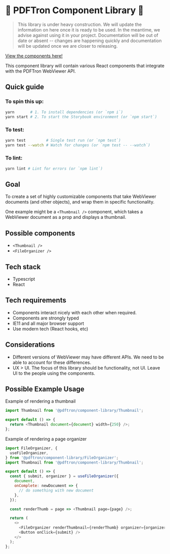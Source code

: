 # 🚧 PDFTron Component Library 🚧

> This library is under heavy construction. We will update the information on
> here once it is ready to be used. In the meantime, we advise against using it
> in your project. Documentation will be out of date or absent -- changes are
> happening quickly and documentation will be updated once we are closer to
> releasing.

[View the components here!](https://xododocs.github.io/component-library)

This component library will contain various React components that integrate with
the PDFTron WebViewer API.

## Quick guide

### To spin this up:

```sh
yarn       # 1. To install dependencies (or `npm i`)
yarn start # 2. To start the Storybook environment (or `npm start`)
```

### To test:

```sh
yarn test         # Single test run (or `npm test`)
yarn test --watch # Watch for changes (or `npm test -- --watch`)
```

### To lint:

```sh
yarn lint # Lint for errors (or `npm lint`)
```

## Goal

To create a set of highly customizable components that take WebViewer documents
(and other objects), and wrap them in specific functionality.

One example might be a `<Thumbnail />` component, which takes a WebViewer
document as a prop and displays a thumbnail.

## Possible components

- `<Thumbnail />`
- `<FileOrganizer />`

## Tech stack

- Typescript
- React

## Tech requirements

- Components interact nicely with each other when required.
- Components are strongly typed
- IE11 and all major browser support
- Use modern tech (React hooks, etc)

## Considerations

- Different versions of WebViewer may have different APIs. We need to be able to
  account for these differences.
- UX > UI. The focus of this library should be functionality, not UI. Leave UI
  to the people using the components.

## Possible Example Usage

Example of rendering a thumbnail

```js
import Thumbnail from '@pdftron/component-library/Thumbnail';

export default () => {
  return <Thumbnail document={document} width={250} />;
};
```

Example of rendering a page organizer

```js
import FileOrganizer, {
  useFileOrganizer,
} from '@pdftron/component-library/FileOrganizer';
import Thumbnail from '@pdftron/component-library/Thumbnail';

export default () => {
  const { submit, organizer } = useFileOrganizer({
    document,
    onComplete: newDocument => {
      // do something with new document
    },
  });

  const renderThumb = page => <Thumbnail page={page} />;

  return (
    <>
      <FileOrganizer renderThumbnail={renderThumb} organizer={organizer} />
      <Button onClick={submit} />
    </>
  );
};
```
